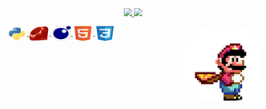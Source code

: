 <div align="center">
  <a href="https://github.com/nonesdk">
  <img height="180em" src="https://github-readme-stats.vercel.app/api?username=nonesdk&show_icons=true&theme=dracula&include_all_commits=true&count_private=true"/>
  <img height="180em" src="https://github-readme-stats.vercel.app/api/top-langs/?username=nonesdk&layout=compact&langs_count=7&theme=dracula"/>
</div>
<div style="display: inline_block"><br>
  <img align="center" alt="None-Python" height="30" width="40" src="https://raw.githubusercontent.com/devicons/devicon/master/icons/python/python-original.svg">
  <img align="center" alt="None-Ruby" height="30" width="40" src="https://raw.githubusercontent.com/devicons/devicon/master/icons/ruby/ruby-original.svg">
  <img align="center" alt="None-Lua" height="30" width="40" src="https://raw.githubusercontent.com/devicons/devicon/master/icons/lua/lua-original.svg">
  <img align="center" alt="None-Html" height="30" width="40" src="https://raw.githubusercontent.com/devicons/devicon/master/icons/html5/html5-original.svg">
  <img align="center" alt="None-Css" height="30" width="40" src="https://raw.githubusercontent.com/devicons/devicon/master/icons/css3/css3-original.svg">

  <img align="right" alt="None-pic" height="150" style="border-radius:50px;" src="assets/img/mario-none.gif">
</div>

 
</div>
